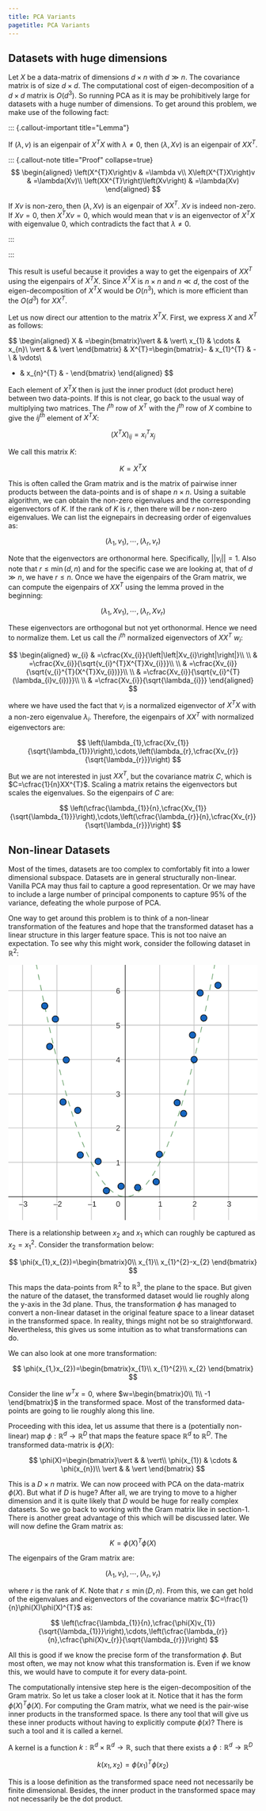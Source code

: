 ```yaml
---
title: PCA Variants
pagetitle: PCA Variants
---
```


## Datasets with huge dimensions

Let $X$ be a data-matrix of dimensions $d\times n$ with $d\gg n$. The covariance matrix is of size $d\times d$. The computational cost of eigen-decomposition of a $d\times d$ matrix is $O(d^{3})$. So running PCA as it is may be prohibitively large for datasets with a huge number of dimensions. To get around this problem, we make use of the following fact:

::: {.callout-important title="Lemma"}

If $(\lambda,v)$ is an eigenpair of $X^{T}X$ with $\lambda\neq0$, then $(\lambda,Xv)$ is an eigenpair of $XX^{T}$.

::: {.callout-note title="Proof" collapse=true}
$$
\begin{aligned}
\left(X^{T}X\right)v & =\lambda v\\
X\left(X^{T}X\right)v & =\lambda(Xv)\\
\left(XX^{T}\right)\left(Xv\right) & =\lambda(Xv)
\end{aligned}
$$

If $Xv$ is non-zero, then $(\lambda,Xv)$ is an eigenpair of $XX^{T}$. $Xv$ is indeed non-zero. If $Xv=0$, then $X^{T}Xv=0$, which would mean that $v$ is an eigenvector of $X^{T}X$ with eigenvalue $0$, which contradicts the fact that $\lambda\neq0$.

:::

:::

This result is useful because it provides a way to get the eigenpairs of $XX^{T}$ using the eigenpairs of $X^{T}X$. Since $X^{T}X$ is $n\times n$ and $n\ll d$, the cost of the eigen-decomposition of $X^{T}X$ would be $O(n^{3})$, which is more efficient than the $O(d^{3})$ for $XX^{T}$.

Let us now direct our attention to the matrix $X^{T}X$. First, we express $X$ and $X^{T}$ as follows:

$$
\begin{aligned}
X & =\begin{bmatrix}\vert &  & \vert\\
x_{1} & \cdots & x_{n}\\
\vert &  & \vert
\end{bmatrix} & X^{T}=\begin{bmatrix}- & x_{1}^{T} & -\\
 & \vdots\\
- & x_{n}^{T} & -
\end{bmatrix}
\end{aligned}
$$


Each element of $X^{T}X$ then is just the inner product (dot product here) between two data-points. If this is not clear, go back to the usual way of multiplying two matrices. The $i^{th}$ row of $X^{T}$ with the $j^{th}$ row of $X$ combine to give the $ij^{th}$ element of $X^{T}X$:

$$
\left(X^{T}X\right)_{ij}=x_{i}^{T}x_{j}
$$


We call this matrix $K$:

$$
K=X^{T}X
$$


This is often called the Gram matrix and is the matrix of pairwise inner products between the data-points and is of shape $n\times n$. Using a suitable algorithm, we can obtain the non-zero eigenvalues and the corresponding eigenvectors of $K$. If the rank of $K$ is $r$, then there will be $r$ non-zero eigenvalues. We can list the eignepairs in decreasing order of eigenvalues as:

$$
(\lambda_{1},v_{1}),\cdots,(\lambda_{r},v_{r})
$$


Note that the eigenvectors are orthonormal here. Specifically, $||v_{i}||=1$. Also note that $r\leq\min(d,n)$ and for the specific case we are looking at, that of $d\gg n$, we have $r\leq n$. Once we have the eigenpairs of the Gram matrix, we can compute the eigenpairs of $XX^{T}$ using the lemma proved in the beginning:

$$
(\lambda_{1},Xv_{1}),\cdots,(\lambda_{r},Xv_{r})
$$


These eigenvectors are orthogonal but not yet orthonormal. Hence we need to normalize them. Let us call the $i^{th}$ normalized eigenvectors of $XX^{T}$ $w_{i}$:

$$
\begin{aligned}
w_{i} & =\cfrac{Xv_{i}}{\left|\left|Xv_{i}\right|\right|}\\
\\ & =\cfrac{Xv_{i}}{\sqrt{v_{i}^{T}X^{T}Xv_{i}}}\\
\\ & =\cfrac{Xv_{i}}{\sqrt{v_{i}^{T}(X^{T}Xv_{i})}}\\
\\ & =\cfrac{Xv_{i}}{\sqrt{v_{i}^{T}(\lambda_{i}v_{i})}}\\
\\ & =\cfrac{Xv_{i}}{\sqrt{\lambda_{i}}}
\end{aligned}
$$


where we have used the fact that $v_{i}$ is a normalized eigenvector of $X^{T}X$ with a non-zero eigenvalue $\lambda_{i}$. Therefore, the eigenpairs of $XX^{T}$ with normalized eigenvectors are:

$$
\left(\lambda_{1},\cfrac{Xv_{1}}{\sqrt{\lambda_{1}}}\right),\cdots,\left(\lambda_{r},\cfrac{Xv_{r}}{\sqrt{\lambda_{r}}}\right)
$$


But we are not interested in just $XX^{T}$, but the covariance matrix $C$, which is $C=\cfrac{1}{n}XX^{T}$. Scaling a matrix retains the eigenvectors but scales the eigenvalues. So the eigenpairs of $C$ are:

$$
\left(\cfrac{\lambda_{1}}{n},\cfrac{Xv_{1}}{\sqrt{\lambda_{1}}}\right),\cdots,\left(\cfrac{\lambda_{r}}{n},\cfrac{Xv_{r}}{\sqrt{\lambda_{r}}}\right)
$$


## Non-linear Datasets

Most of the times, datasets are too complex to comfortably fit into a lower dimensional subspace. Datasets are in general structurally non-linear. Vanilla PCA may thus fail to capture a good representation. Or we may have to include a large number of principal components to capture $95\%$ of the variance, defeating the whole purpose of PCA.

One way to get around this problem is to think of a non-linear transformation of the features and hope that the transformed dataset has a linear structure in this larger feature space. This is not too naive an expectation. To see why this might work, consider the following dataset in $\mathbb{R}^{2}$:

![image](PCA-1.png)

There is a relationship between $x_{2}$ and $x_{1}$ which can roughly be captured as $x_{2}=x_{1}^{2}$. Consider the transformation below:

$$
\phi(x_{1},x_{2})=\begin{bmatrix}0\\
x_{1}\\
x_{1}^{2}-x_{2}
\end{bmatrix}
$$


This maps the data-points from $\mathbb{R}^{2}$ to $\mathbb{R}^{3}$, the plane to the space. But given the nature of the dataset, the transformed dataset would lie roughly along the y-axis in the 3d plane. Thus, the transformation $\phi$ has managed to convert a non-linear dataset in the original feature space to a linear dataset in the transformed space. In reality, things might not be so straightforward. Nevertheless, this gives us some intuition as to what transformations can do.

We can also look at one more transformation:

$$
\phi(x_{1,}x_{2})=\begin{bmatrix}x_{1}\\
x_{1}^{2}\\
x_{2}
\end{bmatrix}
$$


Consider the line $w^{T}x=0$, where $w=\begin{bmatrix}0\\
1\\
-1
\end{bmatrix}$ in the transformed space. Most of the transformed data-points are going to lie roughly along this line.

Proceeding with this idea, let us assume that there is a (potentially non-linear) map $\phi\,\,:\,\,$$\mathbb{R}^{d}\rightarrow\mathbb{R}^{D}$ that maps the feature space $\mathbb{R}^{d}$ to $\mathbb{R}^{D}$. The transformed data-matrix is $\phi(X)$:

$$
\phi(X)=\begin{bmatrix}\vert &  & \vert\\
\phi(x_{1}) & \cdots & \phi(x_{n})\\
\vert &  & \vert
\end{bmatrix}
$$


This is a $D\times n$ matrix. We can now proceed with PCA on the data-matrix $\phi(X)$. But what if $D$ is huge? After all, we are trying to move to a higher dimension and it is quite likely that $D$ would be huge for really complex datasets. So we go back to working with the Gram matrix like in section-1. There is another great advantage of this which will be discussed later. We will now define the Gram matrix as:

$$
K=\phi(X)^{T}\phi(X)
$$


The eigenpairs of the Gram matrix are:

$$
(\lambda_{1},v_{1}),\cdots,(\lambda_{r},v_{r})
$$


where $r$ is the rank of $K$. Note that $r\leq\min(D,n)$. From this, we can get hold of the eigenvalues and eigenvectors of the covariance matrix $C=\frac{1}{n}\phi(X)\phi(X)^{T}$ as:

$$
\left(\cfrac{\lambda_{1}}{n},\cfrac{\phi(X)v_{1}}{\sqrt{\lambda_{1}}}\right),\cdots,\left(\cfrac{\lambda_{r}}{n},\cfrac{\phi(X)v_{r}}{\sqrt{\lambda_{r}}}\right)
$$


All this is good if we know the precise form of the transformation $\phi$. But most often, we may not know what this transformation is. Even if we know this, we would have to compute it for every data-point.

The computationally intensive step here is the eigen-decomposition of the Gram matrix. So let us take a closer look at it. Notice that it has the form $\phi(X)^{T}\phi(X)$. For computing the Gram matrix, what we need is the pair-wise inner products in the transformed space. Is there any tool that will give us these inner products without having to explicitly compute $\phi(x)$? There is such a tool and it is called a kernel.

A kernel is a function $k:\mathbb{R}^{d}\times\mathbb{R}^{d}\rightarrow\mathbb{R}$, such that there exists a $\phi:\mathbb{R}^{d}\rightarrow\mathbb{R}^{D}$

$$
k(x_{1},x_{2})=\phi(x_{1})^{T}\phi(x_{2})
$$


This is a loose definition as the transformed space need not necessarily be finite dimensional. Besides, the inner product in the transformed space may not necessarily be the dot product.
